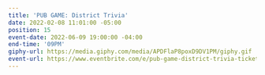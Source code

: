 ```yaml
---
title: 'PUB GAME: District Trivia'
date: 2022-02-08 11:01:00 -05:00
position: 15
event-date: 2022-06-09 19:00:00 -04:00
end-time: '09PM'
giphy-url: https://media.giphy.com/media/APDFlaP8poxD9DV1PM/giphy.gif
event-url: https://www.eventbrite.com/e/pub-game-district-trivia-tickets-344250611847
---
```


